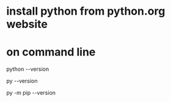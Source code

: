 # install python from python.org website #
# on command line #
python --version

py --version

py -m pip --version


